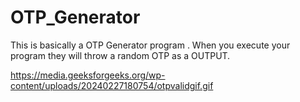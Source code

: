 # OTP_Generator
This is basically  a OTP Generator program . When you execute your program they will throw a random OTP as a OUTPUT. 

https://media.geeksforgeeks.org/wp-content/uploads/20240227180754/otpvalidgif.gif
